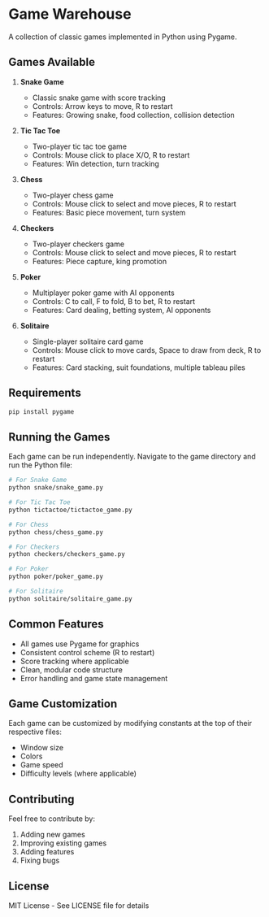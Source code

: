 # Game Warehouse

A collection of classic games implemented in Python using Pygame.

## Games Available

1. **Snake Game**
   - Classic snake game with score tracking
   - Controls: Arrow keys to move, R to restart
   - Features: Growing snake, food collection, collision detection

2. **Tic Tac Toe**
   - Two-player tic tac toe game
   - Controls: Mouse click to place X/O, R to restart
   - Features: Win detection, turn tracking

3. **Chess**
   - Two-player chess game
   - Controls: Mouse click to select and move pieces, R to restart
   - Features: Basic piece movement, turn system

4. **Checkers**
   - Two-player checkers game
   - Controls: Mouse click to select and move pieces, R to restart
   - Features: Piece capture, king promotion

5. **Poker**
   - Multiplayer poker game with AI opponents
   - Controls: C to call, F to fold, B to bet, R to restart
   - Features: Card dealing, betting system, AI opponents

6. **Solitaire**
   - Single-player solitaire card game
   - Controls: Mouse click to move cards, Space to draw from deck, R to restart
   - Features: Card stacking, suit foundations, multiple tableau piles

## Requirements

```bash
pip install pygame
```

## Running the Games

Each game can be run independently. Navigate to the game directory and run the Python file:

```bash
# For Snake Game
python snake/snake_game.py

# For Tic Tac Toe
python tictactoe/tictactoe_game.py

# For Chess
python chess/chess_game.py

# For Checkers
python checkers/checkers_game.py

# For Poker
python poker/poker_game.py

# For Solitaire
python solitaire/solitaire_game.py
```

## Common Features

- All games use Pygame for graphics
- Consistent control scheme (R to restart)
- Score tracking where applicable
- Clean, modular code structure
- Error handling and game state management

## Game Customization

Each game can be customized by modifying constants at the top of their respective files:

- Window size
- Colors
- Game speed
- Difficulty levels (where applicable)

## Contributing

Feel free to contribute by:
1. Adding new games
2. Improving existing games
3. Adding features
4. Fixing bugs

## License

MIT License - See LICENSE file for details
